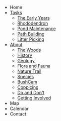 ---
---
* Home
* [Tasks](#tasks)
    * [The Early Years](#the-early-years)
    * [Rhododendron](#rhododendron)
    * [Pond Maintenance](#pond-maintenance)
    * [Path Building](#path-building)
    * [Litter Picking](#litter-picking)
* [About](#about)
    * [The Woods](#the-woods)
    * [History](#history)
    * [Geology](#geology)
    * [Flora and Fauna](#flora-and-flora)
    * [Nature Trail](#nature-trail)
    * [Species](#species-lists)
    * [BushCam](#bushcam)
    * [Coppicing](#coppicing)
    * [Do and Don't](#dos-and-donts)
    * [Getting Involved](#getting-involved)
* Map
* Calendar
* Contact